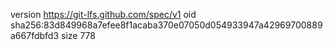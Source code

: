 version https://git-lfs.github.com/spec/v1
oid sha256:83d849968a7efee8f1acaba370e07050d054933947a42969700889a667fdbfd3
size 778

